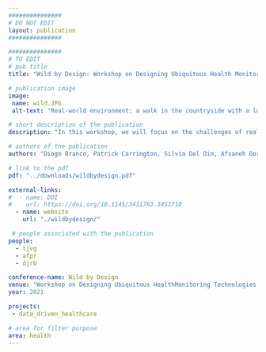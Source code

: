 ```yaml
---
###############
# DO NOT EDIT
layout: publication
###############

###############
# TO EDIT
# pub title
title: "Wild by Design: Workshop on Designing Ubiquitous Health Monitoring Technologies for Challenging Environments"

# publication image
image:
 name: wild.JPG
 alt-text: "Real-world environment: a walk in the countryside with a lot of mud and a cloudy sky" # provide a short description for the image #a11y

# short description of the publication
description: "In this workshop, we will focus on the challenges of real world health monitoring deployments to produce forward-looking insights that can shape the way researchers and practitioners think about health monitoring, in platforms and systems that account for the complex environments where they are bound to be used."

# authors of the publication
authors: "Diogo Branco, Patrick Carrington, Silvia Del Din, Afsaneh Doryab, Hristijan Gjoreski, Tiago Guerreiro, Roisin McNaney, Kyle Montague, Alisha Pradhan, André Rodrigues, Julio Vega "

# link to the pdf
pdf: "../downloads/wildbydesign.pdf"

external-links:
#  - name: DOI
#    url: https://doi.org/10.1145/3411763.3451710
  - name: website
    url: "./wildbydesign/"

 # people associated with the publication
people:
  - tjvg
  - afpr
  - djrb

conference-name: Wild by Design
venue: "Workshop on Designing Ubiquitous HealthMonitoring Technologies for Challenging Environments at Ubicomp 2021"
year: 2021

projects:
 - data_driven_healthcare

# area for filter purpose
area: health
---
```

